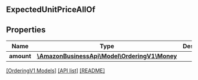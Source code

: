 ## ExpectedUnitPriceAllOf

## Properties

Name | Type | Description | Notes
------------ | ------------- | ------------- | -------------
**amount** | [**\AmazonBusinessApi\Model\OrderingV1\Money**](Money.md) |  |

[[OrderingV1 Models]](../) [[API list]](../../Api) [[README]](../../../README.md)
